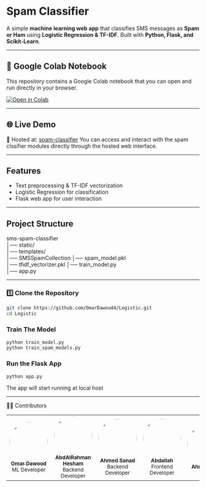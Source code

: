 #  Spam Classifier

A simple **machine learning web app** that classifies SMS messages as **Spam or Ham** using **Logistic Regression & TF-IDF**. Built with **Python, Flask, and Scikit-Learn**. 

---
## 📓 Google Colab Notebook

This repository contains a Google Colab notebook that you can open and run directly in your browser.

[![Open in Colab](https://colab.research.google.com/assets/colab-badge.svg)](https://colab.research.google.com/drive/1nnFDMksB7WwIJzj9pcn6aWtsbokjNcjA?usp=sharing#scrollTo=9t0dbTdAP-xW)

---
## 🌐 Live Demo
🚀 Hosted at:
[spam-classifier](https://spam-classifier.up.railway.app/)
You can access and interact with the spam clssifier modules directly through the hosted web interface.

---
## Features  
- Text preprocessing & TF-IDF vectorization  
- Logistic Regression for classification  
- Flask web app for user interaction 

---
##  Project Structure  
sms-spam-classifier  
│── static/           
│── templates/          
│── SMSSpamCollection 
│── spam_model.pkl       
│── tfidf_vectorizer.pkl
│── train_model.py       
│── app.py               


---
### **1️⃣ Clone the Repository**  
```bash
git clone https://github.com/OmarDawoud4/Logistic.git
cd Logistic
```
### **Train The Model**  
```bash
python train_model.py
python train_spam_models.py
```
### **Run the Flask App**
```bash
python app.py

```
The app will start running at local host

---
👨‍💻 Contributors
<table>
  <tr>
      <td align="center">
      <a href="https://github.com/OmarDawoud4">
        <img src="https://github.com/OmarDawoud4.png"   width="100px;" alt="" style="border-radius:50%"/>
        <br />
        <sub><b>Omar Dawood</b></sub>
      </a>
      <br />
      <sub>ML Developer</sub>
    </td>
    <td align="center">
      <a href="https://github.com/AbdAlRahman-Hesham">
        <img src="https://github.com/AbdAlRahman-Hesham.png"   width="100px;" alt="" style="border-radius:50%"/>
        <br />
        <sub><b>AbdAlRahman Hesham</b></sub>
      </a>
      <br />
      <sub>Backend Developer</sub>
    </td>
    <td align="center">
      <a href="https://github.com/Ahmed0Sanad">
        <img src="https://github.com/Ahmed0Sanad.png" width="100px;" alt="" 
             style="border-radius:50%"
             />
        <br />
        <sub><b>Ahmed Sanad</b></sub>
      </a>
      <br />
      <sub>Backend Developer</sub>
    </td>
    <td align="center">
      <a href="https://github.com/Abdallahjsx">
        <img src="https://github.com/Abdallahjsx.png" width="100px;" alt="" 
             style="border-radius:50%"
             />
        <br />
        <sub><b>Abdallah</b></sub>
      </a>
      <br />
      <sub>Frontend Developer</sub>
    </td>
     <td align="center">
      <a href="https://github.com/ahmedmx1">
        <img src="https://github.com/ahmedmx1.png"   width="100px;" alt="" style="border-radius:50%"/>
        <br />
        <sub><b>Ahmad Asal</b></sub>
      </a>
    </td>
    <td align="center">
      <a href="https://github.com/ali-AbdEl-Rehem">
        <img src="https://github.com/ali-AbdEl-Rehem.png"   width="100px;" alt="" style="border-radius:50%"/>
        <br />
        <sub><b>Ali Abd Al Rehem</b></sub>
      </a>
    </td>
    <td align="center">
      <a href="https://github.com/omarwagih3">
        <img src="https://github.com/omarwagih3.png"   width="100px;" alt="" style="border-radius:50%"/>
        <br />
        <sub><b>Omar Wagih</b></sub>
      </a>
    </td>
  </tr>
</table>
